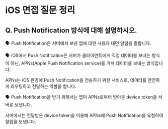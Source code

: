 # iOS 면접 질문 정리

## Q. Push Notification 방식에 대해 설명하시오.

🗣️ Push Notification은 서버에서 보낸 앱에 대한 사용자 대면 알림을 말합니다.

🗣️ iOS에서 Push Notification은 서버가 클라이언트에게 직접 데이터를 보내는 방식이 아닌, APNs(Apple Push Notification service)를 거쳐 데이터를 보내는 방식입니다.

APNs는 iOS 환경에 Push Notification을 전송하기 위한 서비스로, 데이터를 안전하게 라우팅하고 전달하는 역할을 합니다.

🗣️ Push Notification을 받기 위해서는 앱이 APNs로부터 받아온 device token을 서버로 보냅니다.

서버에서는 전달받은 device token을 이용해 APNs에 Push Notification을 요청하여 알림을 보냅니다.
